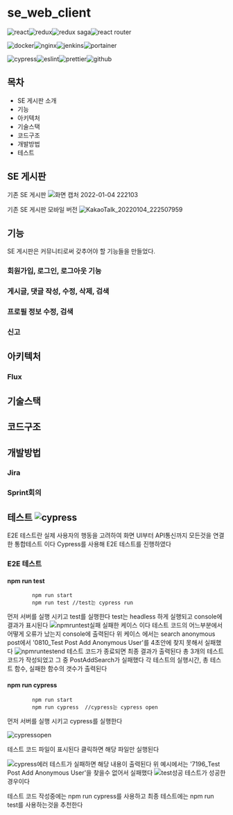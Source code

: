 # se_web_client

<img alt="react" src="https://img.shields.io/badge/react-61DAFB?style=for-the-badge&logo=react&logoColor=black"><img alt="redux" src="https://img.shields.io/badge/redux-764ABC?style=for-the-badge&logo=redux&logoColor=black"><img alt="redux saga" src="https://img.shields.io/badge/redux saga-999999?style=for-the-badge&logo=reduxsaga&logoColor=black"><img alt="react router" src="https://img.shields.io/badge/react router-CA4245?style=for-the-badge&logo=reactrouter&logoColor=white">

<img alt="docker" src="https://img.shields.io/badge/docker-2496ED?style=for-the-badge&logo=docker&logoColor=white"><img alt="nginx" src="https://img.shields.io/badge/nginx-009639?style=for-the-badge&logo=nginx&logoColor=white"><img alt="jenkins" src="https://img.shields.io/badge/jenkins-D24939?style=for-the-badge&logo=jenkins&logoColor=white"><img alt="portainer" src="https://img.shields.io/badge/portainer-13BEF9?style=for-the-badge&logo=portainer&logoColor=white">

<img alt="cypress" src="https://img.shields.io/badge/cypress-17202C?style=for-the-badge&logo=cypress&logoColor=white"><img alt="eslint" src="https://img.shields.io/badge/eslint-4B32C3?style=for-the-badge&logo=eslint&logoColor=white"><img alt="prettier" src="https://img.shields.io/badge/prettier-F7B93E?style=for-the-badge&logo=prettier&logoColor=white"><img alt="github" src="https://img.shields.io/badge/github-181717?style=for-the-badge&logo=github&logoColor=white">

## 목차

- SE 게시판 소개
- 기능
- 아키텍처
- 기술스택
- 코드구조
- 개발방법
- 테스트

## SE 게시판

기존 SE 게시판
![화면 캡처 2022-01-04 222103](https://user-images.githubusercontent.com/40172373/148065369-4b58a266-7aea-48a4-9e12-b6fe6ca9bdae.png)

기존 SE 게시판 모바일 버전
![KakaoTalk_20220104_222507959](https://user-images.githubusercontent.com/40172373/148065755-04ef466d-42c1-46e3-90b7-6ccdc8901796.jpg)

## 기능

SE 게시판은 커뮤니티로써 갖추어야 할 기능들을 만들었다.

### 회원가입, 로그인, 로그아웃 기능

### 게시글, 댓글 작성, 수정, 삭제, 검색

### 프로필 정보 수정, 검색

### 신고

## 아키텍처

### Flux

## 기술스택

## 코드구조

## 개발방법

### Jira

### Sprint회의

## 테스트 <img alt="cypress" src="https://img.shields.io/badge/cypress-17202C?style=for-the-badge&logo=cypress&logoColor=white">
E2E 테스트란 실제 사용자의 행동을 고려하여 화면 UI부터 API통신까지 모든것을 연결한 통합테스트 이다
Cypress를 사용해 E2E 테스트를 진행하였다

### E2E 테스트
#### npm run test
            npm run start
            npm run test //test는 cypress run
먼저 서버를 실행 시키고 test를 실행한다
test는 headless 하게 실행되고 console에 결과가 표시된다
![npmruntest실패](https://user-images.githubusercontent.com/40172373/148684547-40527819-e194-46a8-9ced-78164e980cd9.png)
실패한 케이스 이다 테스트 코드의 어느부분에서 어떻게 오류가 났는지 console에 출력된다
위 케이스 에서는 search anonymous post에서 '0810_Test Post Add Anonymous User'를 4초안에 찾지 못해서 실패했다
![npmruntestend](https://user-images.githubusercontent.com/40172373/148684549-9e3fef52-92c9-4054-8f62-e5fd3ecb5dc1.png)
테스트 코드가 종료되면 최종 결과가 출력된다
총 3개의 테스트 코드가 작성되었고 그 중 PostAddSearch가 실패했다
각 테스트의 실행시간, 총 테스트 함수, 실패한 함수의 갯수가 출력된다

#### npm run cypress
            npm run start
            npm run cypress  //cypress는 cypress open
먼저 서버를 실행 시키고 cypress를 실행한다

![cypressopen](https://user-images.githubusercontent.com/40172373/148684797-b5a9efe6-38fa-4b3a-bc27-9d7f01faad54.png)

테스트 코드 파일이 표시된다 클릭하면 해당 파일만 실행된다

![cypress에러](https://user-images.githubusercontent.com/40172373/148684878-ec13d3d3-21a4-47d9-a4c1-a78a7abb687d.png)
테스트가 실패하면 해당 내용이 출력된다
위 예시에서는 '7196_Test Post Add Anonymous User'을 찾을수 없어서 실패했다
![test성공](https://user-images.githubusercontent.com/40172373/148684881-82a7a2ae-b4b7-4637-950b-2b53fb2e30f4.png)
테스트가 성공한 경우이다

테스트 코드 작성중에는 npm run cypress를 사용하고 최종 테스트에는 npm run test를 사용하는것을 추천한다
